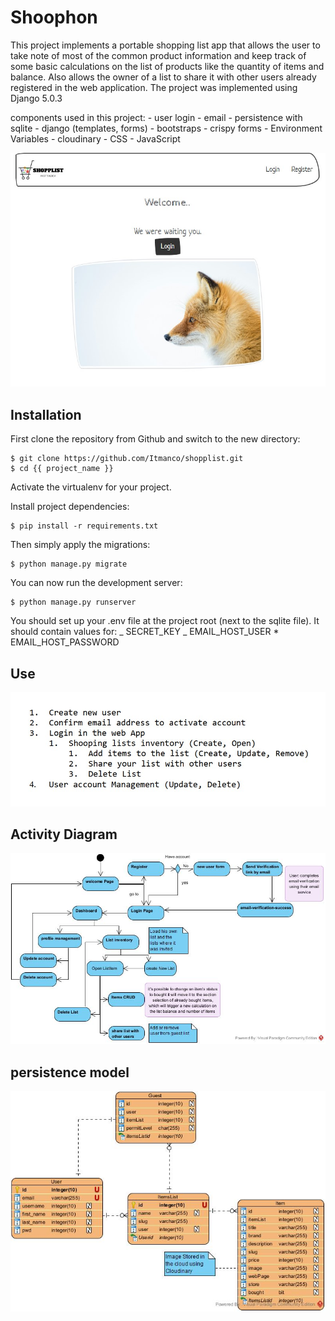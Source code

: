 # Shoophon

This project implements a portable shopping list app that allows the user to take note of most of the common product information and keep track of some basic calculations on the list of products like the quantity of items and balance.
Also allows the owner of a list to share it with other users already registered in the web application.
The project was implemented using Django 5.0.3

components used in this project:
    - user login
    - email
    - persistence with sqlite
    - django (templates, forms)
    - bootstraps
    - crispy forms
    - Environment Variables
    - cloudinary
    - CSS
    - JavaScript


![Default Home](./static/images/welcome.jpg?raw=true "Welcome")

## Installation

First clone the repository from Github and switch to the new directory:

    $ git clone https://github.com/Itmanco/shopplist.git
    $ cd {{ project_name }}

Activate the virtualenv for your project.

Install project dependencies:

    $ pip install -r requirements.txt

Then simply apply the migrations:

    $ python manage.py migrate

You can now run the development server:

    $ python manage.py runserver

You should set up your .env file at the project root (next to the sqlite file). It should contain values for:
_ SECRET_KEY
_ EMAIL_HOST_USER \* EMAIL_HOST_PASSWORD

## Use

![Default Use](./static/images/use.jpg?raw=true "Use")

## Activity Diagram

![Default Persistence](./static/images/activityDiagram.jpg?raw=true "Activity Diagram")

## persistence model

![Default Persistence](./static/images/persistence.jpg?raw=true "Persistence Model")
